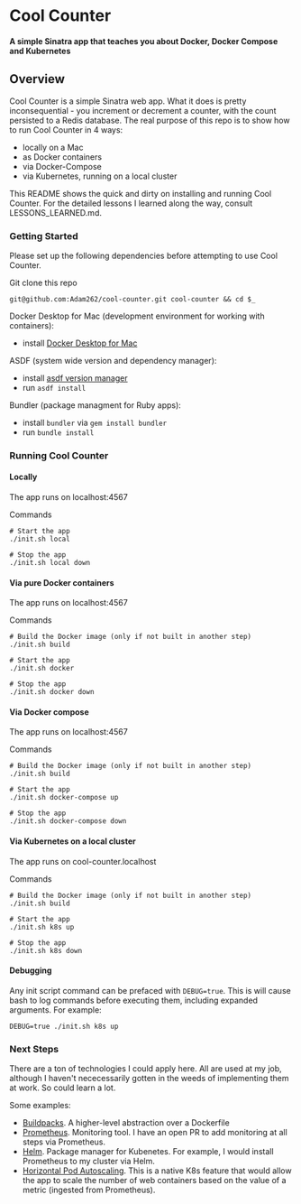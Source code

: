 # Cool Counter

#### A simple Sinatra app that teaches you about Docker, Docker Compose and Kubernetes

## Overview
Cool Counter is a simple Sinatra web app. What it does is pretty inconsequential - you increment or decrement a counter, with the count persisted to a Redis database. 
The real purpose of this repo is to show how to run Cool Counter in 4 ways:

* locally on a Mac
* as Docker containers
* via Docker-Compose
* via Kubernetes, running on a local cluster

This README shows the quick and dirty on installing and running Cool Counter. For the detailed lessons I learned along the way,
consult LESSONS_LEARNED.md.

### Getting Started
Please set up the following dependencies before attempting to use Cool Counter.

Git clone this repo 
```
git@github.com:Adam262/cool-counter.git cool-counter && cd $_

```

Docker Desktop for Mac (development environment for working with containers):

* install [Docker Desktop for Mac](https://hub.docker.com/editions/community/docker-ce-desktop-mac/)

ASDF (system wide version and dependency manager):

* install [asdf version manager](https://github.com/asdf-vm/asdf)
* run `asdf install`

Bundler (package managment for Ruby apps):

* install `bundler` via `gem install bundler`
* run `bundle install`

### Running Cool Counter

#### Locally
The app runs on localhost:4567

Commands
```
# Start the app
./init.sh local

# Stop the app 
./init.sh local down

```
#### Via pure Docker containers
The app runs on localhost:4567

Commands
```
# Build the Docker image (only if not built in another step)
./init.sh build

# Start the app
./init.sh docker

# Stop the app 
./init.sh docker down

```
#### Via Docker compose
The app runs on localhost:4567

Commands
```
# Build the Docker image (only if not built in another step)
./init.sh build

# Start the app
./init.sh docker-compose up

# Stop the app 
./init.sh docker-compose down

```

#### Via Kubernetes on a local cluster
The app runs on cool-counter.localhost

Commands
```
# Build the Docker image (only if not built in another step)
./init.sh build

# Start the app
./init.sh k8s up

# Stop the app 
./init.sh k8s down

```

#### Debugging
Any init script command can be prefaced with `DEBUG=true`. This is will cause bash to log commands before executing them, including expanded arguments. For example:

```
DEBUG=true ./init.sh k8s up
```

### Next Steps
There are a ton of technologies I could apply here. All are used at my job, although I haven't nececessarily gotten in the weeds of implementing them at work. So could learn a lot.

Some examples:

* [Buildpacks](https://buildpacks.io/). A higher-level abstraction over a Dockerfile
* [Prometheus](https://prometheus.io/). Monitoring tool. I have an open PR to add monitoring at all steps via Prometheus. 
* [Helm](https://helm.sh/). Package manager for Kubenetes. For example, I would install Prometheus to my cluster via Helm. 
* [Horizontal Pod Autoscaling](https://kubernetes.io/docs/tasks/run-application/horizontal-pod-autoscale/). This is a native K8s feature that would allow the app to scale the number of
web containers based on the value of a metric (ingested from Prometheus). 
